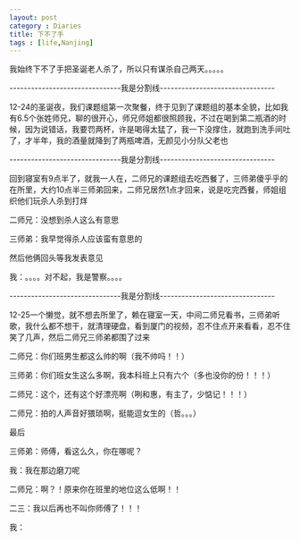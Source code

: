 ```yaml
---
layout: post
category : Diaries
title: 下不了手
tags : [life,Nanjing]
---
```



我始终下不了手把圣诞老人杀了，所以只有谋杀自己两天。。。。。

 

-------------------------------我是分割线--------------------------------

 

12-24的圣诞夜，我们课题组第一次聚餐，终于见到了课题组的基本全貌，比如我有6.5个张姓师兄，聊的很开心，师兄师姐都很照顾我，不过在喝到第二瓶酒的时候，因为说错话，我要罚两杯，许是喝得太猛了，我一下没撑住，就跑到洗手间吐了，才半年，我的酒量就降到了两瓶啤酒，无颜见小分队父老也

 

-------------------------------我是分割线--------------------------------

 

回到寝室有9点半了，就我一人在，二师兄的课题组去吃西餐了，三师弟傻乎乎的在所里，大约10点半三师弟回来，二师兄居然1点才回来，说是吃完西餐，师姐组织他们玩杀人杀到打烊

 

二师兄：没想到杀人这么有意思

 

三师弟：我早觉得杀人应该蛮有意思的

 

然后他俩回头等我发表意见

 

我：。。。。对不起，我是警察。。。。

 

-------------------------------我是分割线--------------------------------

 

12-25一个懒觉，就不想去所里了，赖在寝室一天，中间二师兄看书，三师弟听歌，我什么都不想干，就清理硬盘，看到厦门的视频，忍不住点开来看看，忍不住笑了几声，然后二师兄三师弟都围了过来

 

二师兄：你们班男生都这么帅的啊（我不帅吗！！）

三师弟：你们班女生这么多啊，我本科班上只有六个（多也没你的份！！！）

二师兄：这个，还有这个好漂亮啊（咧和惠，有主了，少惦记！！！）

二师兄：拍的人声音好猥琐啊，挺能逗女生的（哲。。。）

 

最后

 

三师弟：师傅，看这么久，你在哪呢？

我：我在那边磨刀呢

二师兄：啊？！原来你在班里的地位这么低啊！！

二三：我以后再也不叫你师傅了！！！

我：